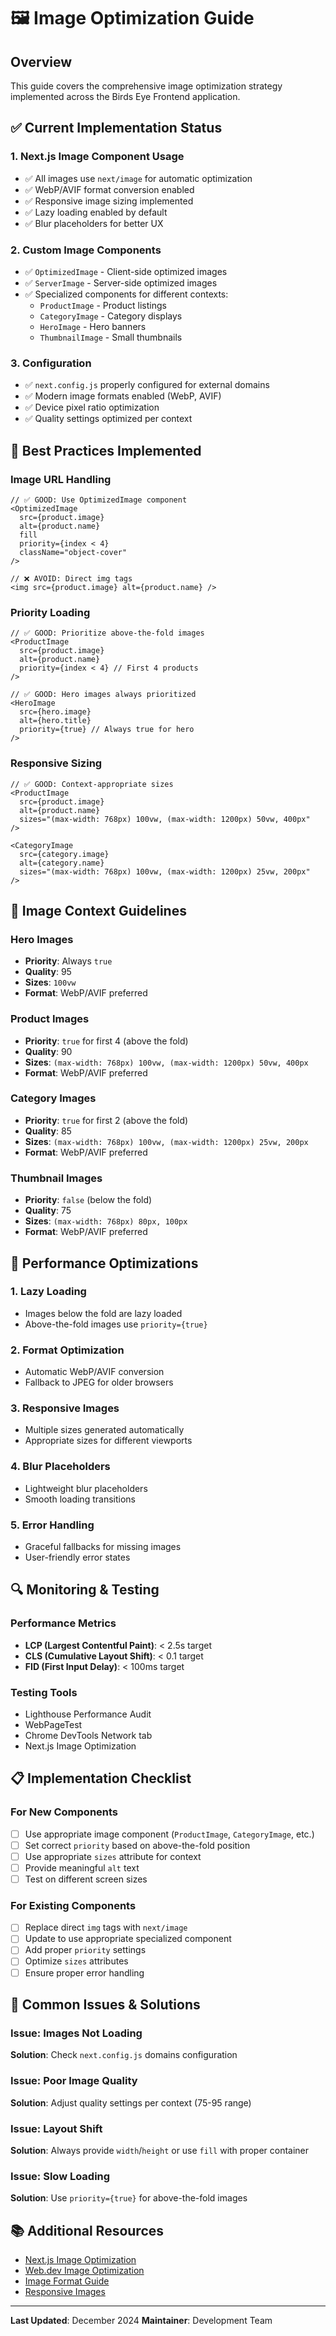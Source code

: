 # 🖼️ Image Optimization Guide

## Overview
This guide covers the comprehensive image optimization strategy implemented across the Birds Eye Frontend application.

## ✅ Current Implementation Status

### 1. **Next.js Image Component Usage**
- ✅ All images use `next/image` for automatic optimization
- ✅ WebP/AVIF format conversion enabled
- ✅ Responsive image sizing implemented
- ✅ Lazy loading enabled by default
- ✅ Blur placeholders for better UX

### 2. **Custom Image Components**
- ✅ `OptimizedImage` - Client-side optimized images
- ✅ `ServerImage` - Server-side optimized images
- ✅ Specialized components for different contexts:
  - `ProductImage` - Product listings
  - `CategoryImage` - Category displays
  - `HeroImage` - Hero banners
  - `ThumbnailImage` - Small thumbnails

### 3. **Configuration**
- ✅ `next.config.js` properly configured for external domains
- ✅ Modern image formats enabled (WebP, AVIF)
- ✅ Device pixel ratio optimization
- ✅ Quality settings optimized per context

## 🔧 Best Practices Implemented

### Image URL Handling
```tsx
// ✅ GOOD: Use OptimizedImage component
<OptimizedImage
  src={product.image}
  alt={product.name}
  fill
  priority={index < 4}
  className="object-cover"
/>

// ❌ AVOID: Direct img tags
<img src={product.image} alt={product.name} />
```

### Priority Loading
```tsx
// ✅ GOOD: Prioritize above-the-fold images
<ProductImage
  src={product.image}
  alt={product.name}
  priority={index < 4} // First 4 products
/>

// ✅ GOOD: Hero images always prioritized
<HeroImage
  src={hero.image}
  alt={hero.title}
  priority={true} // Always true for hero
/>
```

### Responsive Sizing
```tsx
// ✅ GOOD: Context-appropriate sizes
<ProductImage
  src={product.image}
  alt={product.name}
  sizes="(max-width: 768px) 100vw, (max-width: 1200px) 50vw, 400px"
/>

<CategoryImage
  src={category.image}
  alt={category.name}
  sizes="(max-width: 768px) 100vw, (max-width: 1200px) 25vw, 200px"
/>
```

## 📱 Image Context Guidelines

### Hero Images
- **Priority**: Always `true`
- **Quality**: 95
- **Sizes**: `100vw`
- **Format**: WebP/AVIF preferred

### Product Images
- **Priority**: `true` for first 4 (above the fold)
- **Quality**: 90
- **Sizes**: `(max-width: 768px) 100vw, (max-width: 1200px) 50vw, 400px`
- **Format**: WebP/AVIF preferred

### Category Images
- **Priority**: `true` for first 2 (above the fold)
- **Quality**: 85
- **Sizes**: `(max-width: 768px) 100vw, (max-width: 1200px) 25vw, 200px`
- **Format**: WebP/AVIF preferred

### Thumbnail Images
- **Priority**: `false` (below the fold)
- **Quality**: 75
- **Sizes**: `(max-width: 768px) 80px, 100px`
- **Format**: WebP/AVIF preferred

## 🚀 Performance Optimizations

### 1. **Lazy Loading**
- Images below the fold are lazy loaded
- Above-the-fold images use `priority={true}`

### 2. **Format Optimization**
- Automatic WebP/AVIF conversion
- Fallback to JPEG for older browsers

### 3. **Responsive Images**
- Multiple sizes generated automatically
- Appropriate sizes for different viewports

### 4. **Blur Placeholders**
- Lightweight blur placeholders
- Smooth loading transitions

### 5. **Error Handling**
- Graceful fallbacks for missing images
- User-friendly error states

## 🔍 Monitoring & Testing

### Performance Metrics
- **LCP (Largest Contentful Paint)**: < 2.5s target
- **CLS (Cumulative Layout Shift)**: < 0.1 target
- **FID (First Input Delay)**: < 100ms target

### Testing Tools
- Lighthouse Performance Audit
- WebPageTest
- Chrome DevTools Network tab
- Next.js Image Optimization

## 📋 Implementation Checklist

### For New Components
- [ ] Use appropriate image component (`ProductImage`, `CategoryImage`, etc.)
- [ ] Set correct `priority` based on above-the-fold position
- [ ] Use appropriate `sizes` attribute for context
- [ ] Provide meaningful `alt` text
- [ ] Test on different screen sizes

### For Existing Components
- [ ] Replace direct `img` tags with `next/image`
- [ ] Update to use appropriate specialized component
- [ ] Add proper `priority` settings
- [ ] Optimize `sizes` attributes
- [ ] Ensure proper error handling

## 🐛 Common Issues & Solutions

### Issue: Images Not Loading
**Solution**: Check `next.config.js` domains configuration

### Issue: Poor Image Quality
**Solution**: Adjust quality settings per context (75-95 range)

### Issue: Layout Shift
**Solution**: Always provide `width`/`height` or use `fill` with proper container

### Issue: Slow Loading
**Solution**: Use `priority={true}` for above-the-fold images

## 📚 Additional Resources

- [Next.js Image Optimization](https://nextjs.org/docs/basic-features/image-optimization)
- [Web.dev Image Optimization](https://web.dev/fast/#optimize-your-images)
- [Image Format Guide](https://web.dev/choose-the-right-image-format/)
- [Responsive Images](https://web.dev/serve-responsive-images/)

---

**Last Updated**: December 2024
**Maintainer**: Development Team
